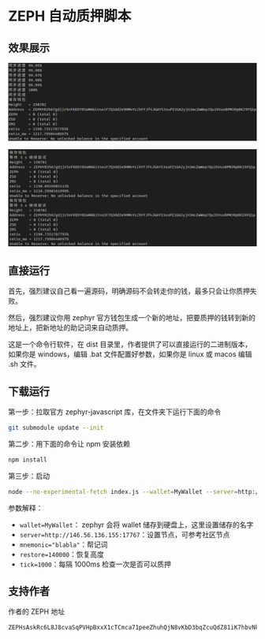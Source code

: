 # ZEPH 自动质押脚本

## 效果展示

![](img/sync.png)

![](img/try.png)

## 直接运行

首先，强烈建议自己看一遍源码，明确源码不会转走你的钱，最多只会让你质押失败。

然后，强烈建议你用 zephyr 官方钱包生成一个新的地址，把要质押的钱转到新的地址上，把新地址的助记词来自动质押。

这是一个命令行软件，在 dist 目录里，作者提供了可以直接运行的二进制版本，如果你是 windows，编辑 .bat 文件配置好参数，如果你是 linux 或 macos 编辑 .sh 文件。

## 下载运行

第一步：拉取官方 zephyr-javascript 库，在文件夹下运行下面的命令

```bash
git submodule update --init
```

第二步：用下面的命令让 npm 安装依赖

```bash
npm install
```

第三步：启动

```bash
node --no-experimental-fetch index.js --wallet=MyWallet --server=http://146.56.136.155:17767 --mnemonic="huge huge huge huge huge huge huge huge huge huge huge huge huge huge huge huge huge huge huge huge huge huge huge huge huge" --restore=140000 --tick=1000
```

参数解释：

* `wallet=MyWallet`： zephyr 会将 wallet 储存到硬盘上，这里设置储存的名字
* `server=http://146.56.136.155:17767`：设置节点，可参考社区节点
* `mnemonic="blabla"`：帮记词
* `restore=140000`：恢复高度
* `tick=1000`：每隔 1000ms 检查一次是否可以质押

## 支持作者

作者的 ZEPH 地址

```
ZEPHsAskRc6L8J8cvaSqPVHpBxxX1cTCmca71peeZhuhQjN8vKbD3bqZcuQdZ81iK7hbvNksa5H6QHkZaPkKWs2sLA7g5aXuCLG
```
